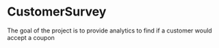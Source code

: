 # CustomerSurvey
The goal of the project is to provide analytics to find if a customer would accept a coupon 
